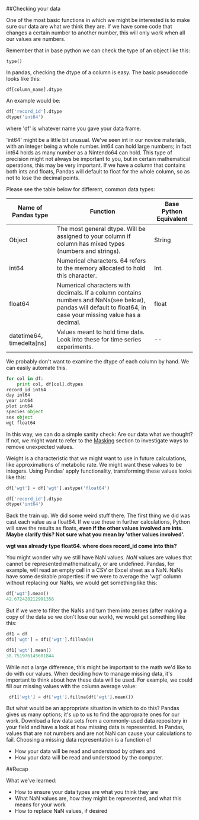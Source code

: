##Checking your data

One of the most basic functions in which we might be interested is to make sure our data are what we think they are. If we have some code that changes a certain number to another number, this will only work when all our values are numbers. 

Remember that in base python we can check the type of an object like this:

```UNIX
type()
```

In pandas, checking the dtype of a column is easy. The basic pseudocode looks like this:

```UNIX
df[column_name].dtype
```
An example would be:

```python
df['record_id'].dtype
dtype('int64')
```

where 'df' is whatever name you gave your data frame.

'int64' might be a little bit unusual. We've seen int in our novice materials, with an integer being a whole number. int64 can hold large numbers; in fact int64 holds as many number as a Nintendo64 can hold. This type of precision might not always be important to you, but in certain mathematical operations, this may be very important. If we have a column that contains both ints and floats, Pandas will default to float for the whole column, so as not to lose the decimal points.

Please see the table below for different, common data types:

|Name of Pandas type | Function | Base Python Equivalent |
|------------|---------|-------------------------|
|Object | The most general dtype. Will be assigned to your column if column has mixed types (numbers and strings). | String | 
|int64 | Numerical characters. 64 refers to the memory allocated to hold this character. | Int. |
| float64 | Numerical characters with decimals. If a column contains numbers and NaNs(see below), pandas will default to float64, in case your missing value has a decimal. | float |
|datetime64, timedelta[ns] | Values meant to hold time data. Look into these for time series experiments. | -- |


We probably don't want to examine the dtype of each column by hand. We can easily automate this. 

```python
for col in df:
    print col, df[col].dtypes
record_id int64
day int64
year int64
plot int64
species object
sex object
wgt float64
```

In this way, we can do a simple sanity check: Are our data what we thought? If not, we might want to refer to the [Masking]() section to investigate ways to remove unexpected values. 

Weight is a characteristic that we might want to use in future calculations, like approximations of metabolic rate. We might want these values to be integers. Using Pandas' apply functionality, transforming these values looks like this:

```python
df['wgt'] = df['wgt'].astype('float64')

df['record_id'].dtype
dtype('int64')
```

Back the train up. We did some weird stuff there. The first thing we did was cast each value as a float64. If we use these in further calculations, Python will save the results as floats, **even if the other values involved are ints. Maybe clarify this? Not sure what you mean by 'other values involved'.**

**wgt was already type float64. where does record_id come into this?**

You might wonder why we still have NaN values. *NaN* values are values that cannot be represented mathematically, or are undefined. Pandas, for example, will read an empty cell in a CSV or Excel sheet as a NaN. NaNs have some desirable properties: if we were to average the 'wgt' column without replacing our NaNs, we would get something like this:

```python
df['wgt'].mean()
42.672428212991356
```

But if we were to filter the NaNs and turn them into zeroes (after making a copy of the data so we don't lose our work), we would get something like this:

```python
df1 = df
df1['wgt'] = df1['wgt'].fillna(0)

df1['wgt'].mean()
38.751976145601844
```

While not a large difference, this might be important to the math we'd like to do with our values. When deciding how to manage missing data, it's important to think about how these data will be used. For example, we could fill our missing values with the column average value:

```python
 df1['wgt'] = df['wgt'].fillna(df['wgt'].mean())
```

But what would be an appropriate situation in which to do this? Pandas gives us many options; it's up to us to find the appropraite ones for our work. Download a few data sets from a commonly-used data repository in your field and have a look at how missing data is represented. In Pandas, values that are not numbers and are not NaN can cause your calculations to fail. Choosing a missing data representation is a function of 
+ How your data will be read and understood by others
and
+ How your data will be read and understood by the computer.

##Recap

What we've learned:

+ How to ensure your data types are what you think they are
+ What NaN values are, how they might be represented, and what this means for your work
+ How to replace NaN values, if desired








